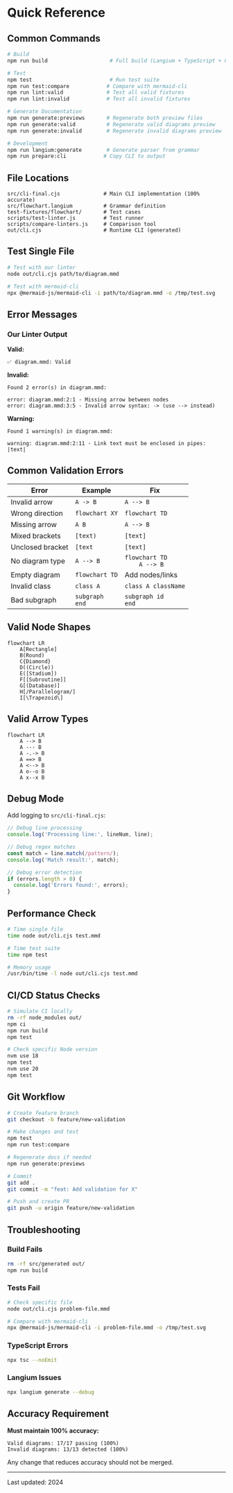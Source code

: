 # Quick Reference

## Common Commands

```bash
# Build
npm run build                    # Full build (Langium + TypeScript + CLI)

# Test
npm test                         # Run test suite
npm run test:compare            # Compare with mermaid-cli
npm run lint:valid              # Test all valid fixtures
npm run lint:invalid            # Test all invalid fixtures

# Generate Documentation
npm run generate:previews       # Regenerate both preview files
npm run generate:valid          # Regenerate valid diagrams preview
npm run generate:invalid        # Regenerate invalid diagrams preview

# Development
npm run langium:generate        # Generate parser from grammar
npm run prepare:cli            # Copy CLI to output
```

## File Locations

```
src/cli-final.cjs              # Main CLI implementation (100% accurate)
src/flowchart.langium          # Grammar definition
test-fixtures/flowchart/       # Test cases
scripts/test-linter.js         # Test runner
scripts/compare-linters.js     # Comparison tool
out/cli.cjs                    # Runtime CLI (generated)
```

## Test Single File

```bash
# Test with our linter
node out/cli.cjs path/to/diagram.mmd

# Test with mermaid-cli
npx @mermaid-js/mermaid-cli -i path/to/diagram.mmd -o /tmp/test.svg
```

## Error Messages

### Our Linter Output

**Valid:**
```
✅ diagram.mmd: Valid
```

**Invalid:**
```
Found 2 error(s) in diagram.mmd:

error: diagram.mmd:2:1 - Missing arrow between nodes
error: diagram.mmd:3:5 - Invalid arrow syntax: -> (use --> instead)
```

**Warning:**
```
Found 1 warning(s) in diagram.mmd:

warning: diagram.mmd:2:11 - Link text must be enclosed in pipes: |text|
```

## Common Validation Errors

| Error | Example | Fix |
|-------|---------|-----|
| Invalid arrow | `A -> B` | `A --> B` |
| Wrong direction | `flowchart XY` | `flowchart TD` |
| Missing arrow | `A B` | `A --> B` |
| Mixed brackets | `[text)` | `[text]` |
| Unclosed bracket | `[text` | `[text]` |
| No diagram type | `A --> B` | `flowchart TD`<br>`    A --> B` |
| Empty diagram | `flowchart TD` | Add nodes/links |
| Invalid class | `class A` | `class A className` |
| Bad subgraph | `subgraph`<br>`end` | `subgraph id`<br>`end` |

## Valid Node Shapes

```mermaid
flowchart LR
    A[Rectangle]
    B(Round)
    C{Diamond}
    D((Circle))
    E([Stadium])
    F[[Subroutine]]
    G[(Database)]
    H[/Parallelogram/]
    I[\Trapezoid\]
```

## Valid Arrow Types

```mermaid
flowchart LR
    A --> B
    A --- B
    A -.-> B
    A ==> B
    A <--> B
    A o--o B
    A x--x B
```

## Debug Mode

Add logging to `src/cli-final.cjs`:

```javascript
// Debug line processing
console.log('Processing line:', lineNum, line);

// Debug regex matches
const match = line.match(/pattern/);
console.log('Match result:', match);

// Debug error detection
if (errors.length > 0) {
  console.log('Errors found:', errors);
}
```

## Performance Check

```bash
# Time single file
time node out/cli.cjs test.mmd

# Time test suite
time npm test

# Memory usage
/usr/bin/time -l node out/cli.cjs test.mmd
```

## CI/CD Status Checks

```bash
# Simulate CI locally
rm -rf node_modules out/
npm ci
npm run build
npm test

# Check specific Node version
nvm use 18
npm test
nvm use 20
npm test
```

## Git Workflow

```bash
# Create feature branch
git checkout -b feature/new-validation

# Make changes and test
npm test
npm run test:compare

# Regenerate docs if needed
npm run generate:previews

# Commit
git add .
git commit -m "feat: Add validation for X"

# Push and create PR
git push -u origin feature/new-validation
```

## Troubleshooting

### Build Fails
```bash
rm -rf src/generated out/
npm run build
```

### Tests Fail
```bash
# Check specific file
node out/cli.cjs problem-file.mmd

# Compare with mermaid-cli
npx @mermaid-js/mermaid-cli -i problem-file.mmd -o /tmp/test.svg
```

### TypeScript Errors
```bash
npx tsc --noEmit
```

### Langium Issues
```bash
npx langium generate --debug
```

## Accuracy Requirement

**Must maintain 100% accuracy:**

```
Valid diagrams: 17/17 passing (100%)
Invalid diagrams: 13/13 detected (100%)
```

Any change that reduces accuracy should not be merged.

---

Last updated: 2024